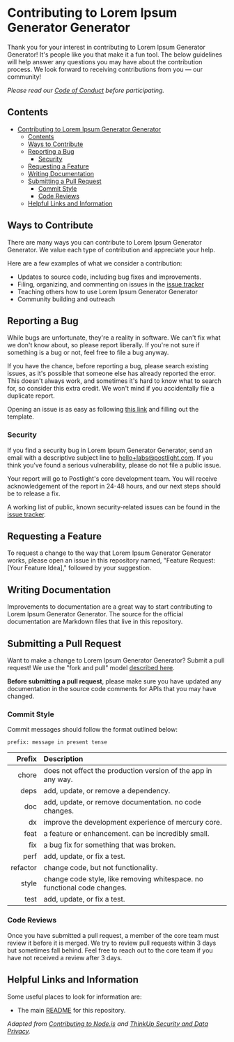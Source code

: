 # Contributing to Lorem Ipsum Generator Generator

Thank you for your interest in contributing to Lorem Ipsum Generator Generator!
It's people like you that make it a fun tool. The below guidelines will help
answer any questions you may have about the contribution process. We look
forward to receiving contributions from you — our community!

_Please read our [Code of Conduct](./CODE_OF_CONDUCT.md) before participating._

## Contents

- [Contributing to Lorem Ipsum Generator Generator](#contributing-to-lorem-ipsum-generator-generator)
  - [Contents](#contents)
  - [Ways to Contribute](#ways-to-contribute)
  - [Reporting a Bug](#reporting-a-bug)
    - [Security](#security)
  - [Requesting a Feature](#requesting-a-feature)
  - [Writing Documentation](#writing-documentation)
  - [Submitting a Pull Request](#submitting-a-pull-request)
    - [Commit Style](#commit-style)
    - [Code Reviews](#code-reviews)
  - [Helpful Links and Information](#helpful-links-and-information)

## Ways to Contribute

There are many ways you can contribute to Lorem Ipsum Generator Generator. We
value each type of contribution and appreciate your help.

Here are a few examples of what we consider a contribution:

- Updates to source code, including bug fixes and improvements.
- Filing, organizing, and commenting on issues in the [issue tracker](https://github.com/postlight/lorem-ipsum-generator-generator/issues)
- Teaching others how to use Lorem Ipsum Generator Generator
- Community building and outreach

## Reporting a Bug

While bugs are unfortunate, they're a reality in software. We can't fix what we
don't know about, so please report liberally. If you're not sure if something is
a bug or not, feel free to file a bug anyway.

If you have the chance, before reporting a bug, please search existing issues,
as it's possible that someone else has already reported the error. This doesn't
always work, and sometimes it's hard to know what to search for, so consider
this extra credit. We won't mind if you accidentally file a duplicate report.

Opening an issue is as easy as following [this link](https://github.com/postlight/lorem-ipsum-generator-generator/issues/new)
and filling out the template.

### Security

If you find a security bug in Lorem Ipsum Generator Generator, send an email with a descriptive subject line
to [hello+labs@postlight.com](mailto:hello+labs@postlight.com). If you think
you’ve found a serious vulnerability, please do not file a public issue.

Your report will go to Postlight's core development team. You will receive
acknowledgement of the report in 24-48 hours, and our next steps should be to
release a fix. 

A working list of public, known security-related issues can be found in the
[issue tracker](https://github.com/postlight/lorem-ipsum-generator-generator/issues?q=is%3Aopen+is%3Aissue+label%3Asecurity).

## Requesting a Feature

To request a change to the way that Lorem Ipsum Generator Generator works,
please open an issue in this repository named, "Feature Request: [Your Feature
Idea]," followed by your suggestion.

## Writing Documentation

Improvements to documentation are a great way to start contributing to Lorem
Ipsum Generator Generator. The source for the official documentation are
Markdown files that live in this repository.

## Submitting a Pull Request

Want to make a change to Lorem Ipsum Generator Generator? Submit a pull
request! We use the "fork and pull" model [described
here](https://help.github.com/articles/creating-a-pull-request-from-a-fork).

**Before submitting a pull request**, please make sure you have updated any
documentation in the source code comments for APIs that you may have changed.

### Commit Style

Commit messages should follow the format outlined below:

`prefix: message in present tense`

|   Prefix | Description                                                              |
| -------: | :----------------------------------------------------------------------- |
|    chore | does not effect the production version of the app in any way.            |
|     deps | add, update, or remove a dependency.                                     |
|      doc | add, update, or remove documentation. no code changes.                   |
|       dx | improve the development experience of mercury core.                      |
|     feat | a feature or enhancement. can be incredibly small.                       |
|      fix | a bug fix for something that was broken.                                 |
|     perf | add, update, or fix a test.                                              |
| refactor | change code, but not functionality.                                      |
|    style | change code style, like removing whitespace. no functional code changes. |
|     test | add, update, or fix a test.                                              |

### Code Reviews

Once you have submitted a pull request, a member of the core team must review it
before it is merged. We try to review pull requests within 3 days but sometimes
fall behind. Feel free to reach out to the core team if you have not received a review after 3 days.

## Helpful Links and Information

Some useful places to look for information are:

- The main [README](./README.md) for this repository.

_Adapted from [Contributing to Node.js](https://github.com/nodejs/node/blob/master/CONTRIBUTING.md)
and [ThinkUp Security and Data Privacy](http://thinkup.readthedocs.io/en/latest/install/security.html#thinkup-security-and-data-privacy)._
